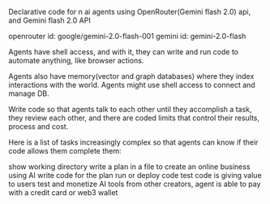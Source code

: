 Declarative code for n ai agents using OpenRouter(Gemini flash 2.0) api, and Gemini flash 2.0 API

openrouter id: google/gemini-2.0-flash-001
gemini id: gemini-2.0-flash

Agents have shell access, and with it, they can write and run code to automate anything, like browser actions.

Agents also have memory(vector and graph databases) where they index interactions with the world. Agents might use shell access to connect and manage DB.

Write code so that agents talk to each other until they accomplish a task, they review each other, and there are coded limits that control their results, process and cost.

Here is a list of tasks increasingly complex so that agents can know if their code allows them complete them:

show working directory
write a plan in a file to create an online business using AI
write code for the plan
run or deploy code
test code is giving value to users
test and monetize AI tools from other creators, agent is able to pay with a credit card or web3 wallet